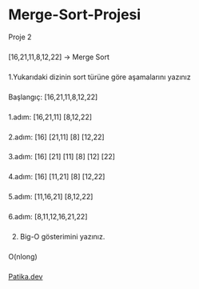 # Merge-Sort-Projesi
Proje 2
###
[16,21,11,8,12,22] -> Merge Sort
###
1.Yukarıdaki dizinin sort türüne göre aşamalarını yazınız
###
Başlangıç: [16,21,11,8,12,22]
###
1.adım: [16,21,11] [8,12,22]
###
2.adım: [16] [21,11] [8] [12,22]
###
3.adım: [16] [21] [11] [8] [12] [22]
###
4.adım: [16] [11,21] [8] [12,22]
###
5.adım: [11,16,21] [8,12,22]
###
6.adım: [8,11,12,16,21,22]
###
###

2. Big-O gösterimini yazınız.
###
O(nlong)
###
###
[Patika.dev](https://www.patika.dev/tr)
###
